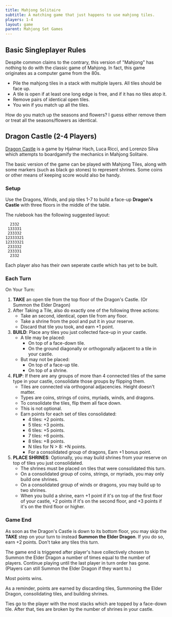 ```yaml
---
title: Mahjong Solitaire
subtitle: A matching game that just happens to use mahjong tiles.
players: 1-4
layout: game
parent: Mahjong Set Games
---
```


## Basic Singleplayer Rules

Despite common claims to the contrary, this version of "Mahjong" has nothing to do with the classic game of Mahjong. 
In fact, this game originates as a computer game from the 80s.

- Pile the mahjong tiles in a stack with multiple layers. All tiles should be face up.
- A tile is open if at least one long edge is free, and if it has no tiles atop it.
- Remove pairs of identical open tiles.
- You win if you match up all the tiles.

How do you match up the seasons and flowers? I guess either remove them or treat all the seasons/flowers as identical.


## Dragon Castle (2-4 Players)

[Dragon Castle](https://boardgamegeek.com/boardgame/232219/dragon-castle) is 
a game by Hjalmar Hach, Luca Ricci, and Lorenzo Silva
which attempts to boardgamify the mechanics in Mahjong Solitaire.

The basic version of the game can be played with Mahjong Tiles,
along with some markers (such as black go stones) to represent shrines.
Some coins or other means of keeping score would also be handy.

### Setup

Use the Dragons, Winds, and pip tiles 1-7 to build a face-up **Dragon's Castle** with three floors in the middle of the table.

The rulebook has the following suggested layout:
```
  2332
 133331
 233332
12333321
12333321
 233332
 233331
  2332
```


Each player also has their own seperate castle which has yet to be built.


### Each Turn

On Your Turn:

1. **TAKE** an open tile from the top floor of the Dragon's Castle. (Or Summon the Elder Dragon)
2.  After Taking a Tile, also do exactly one of the following three actions:
    - Take an second, identical, open tile from any floor.
    - Take a shrine from the pool and put it in your reserve.
    - Discard that tile you took, and earn +1 point.
3. **BUILD**: Place any tiles you just collected face-up in your castle.
    - A tile may be placed:
        - On top of a face-down tile.
        - On the ground diagonally or orthogonally adjacent to a tile in your castle.
    - But may not be placed:
        - On top of a face-up tile.
        - On top of a shrine.
4. **FLIP**: If there are any groups of more than 4 connected tiles of the same type in your castle, consolidate those groups by flipping them.
    - Tiles are connected via orthogonal adjacencies. Height doesn't matter.
    - Types are coins, strings of coins, myriads, winds, and dragons.
    - To consolidate the tiles, flip them all face down.
    - This is not optional.
    - Earn points for each set of tiles consolidated: 
        - 4 tiles: +2 points.
        - 5 tiles: +3 points.
        - 6 tiles: +5 points.
        - 7 tiles: +6 points.
        - 8 tiles: +8 points.
        - N tiles for N > 8: +N points.
        - For a consolidated group of dragons, Earn +1 bonus point.
5. **PLACE SHRINES**: Optionally, you may build shrines from your reserve on top of tiles you just consolidated.
    - The shrines must be placed on tiles that were consolidated this turn.
    - On a consolidated group of coins, strings, or myriads, you may only build one shrines.
    - On a consolidated group of winds or dragons, you may build up to two shrines.
    - When you build a shrine, earn +1 point if it's on top of the first floor of your castle, +2 points if it's on the second floor, and +3 points if it's on the third floor or higher.

### Game End

As soon as the Dragon's Castle is down to its bottom floor, 
you may skip the **TAKE** step on your turn to instead
**Summon the Elder Dragon**.
If you do so, earn +2 points. Don't take any tiles this turn.

The game end is triggered after player's have collectively chosen to 
Summon the Elder Dragon a number of times equal to the number of players. 
Continue playing until the last player in turn order has gone.
(Players can still Summon the Elder Dragon if they want to.)

Most points wins. 

As a reminder, points are earned by discarding tiles, Summoning the Elder Dragon, consolidating tiles, and building shrines.

Ties go to the player with the most stacks which are topped by a face-down tile. After that, ties are broken by the number of shrines in your castle.